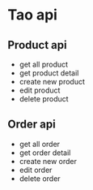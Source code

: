 # Tao api

## Product api

- get all product
- get product detail
- create new product
- edit product
- delete product

## Order api

- get all order
- get order detail
- create new order
- edit order
- delete order
